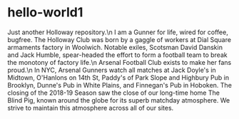 # hello-world1
Just another Holloway repository.\n
I am a Gunner for life, wired for coffee, bugfree. The Holloway Club was born by a gaggle of workers at Dial Square armaments factory in Woolwich. Notable exiles, Scotsman David Danskin and Jack Humble, spear-headed the effort to form a football team to break the monotony of factory life.\n
Arsenal Football Club exists to make her fans proud.\n
In NYC, Arsenal Gunners watch all matches at Jack Doyle's in Midtown, O'Hanlons on 14th St, Paddy's of Park Slope and Highbury Pub in Brooklyn, Dunne's Pub in White Plains, and Finnegan's Pub in Hoboken. The closing of the 2018-19 Season saw the close of our long-time home The Blind Pig, known around the globe for its superb matchday atmosphere. We strive to maintain this atmosphere across all of our sites.
